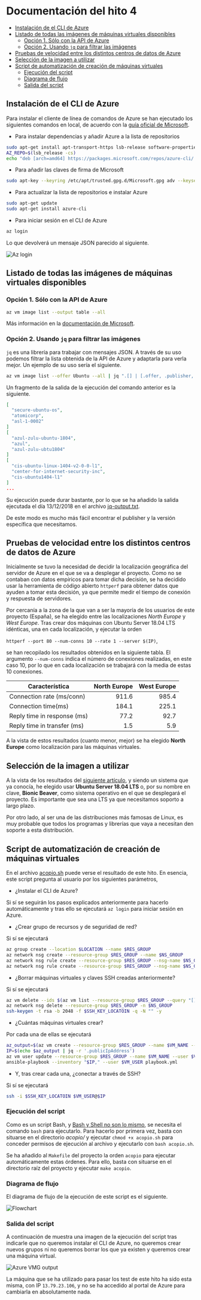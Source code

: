 # Documentación del hito 4

<!-- TOC depthFrom:1 depthTo:6 withLinks:1 updateOnSave:1 orderedList:0 -->

- [Instalación de el CLI de Azure](#instalación-de-el-cli-de-azure)
- [Listado de todas las imágenes de máquinas virtuales disponibles](#listado-de-todas-las-imágenes-de-máquinas-virtuales-disponibles)
	- [Opción 1. Sólo con la API de Azure](#opción-1-sólo-con-la-api-de-azure)
	- [Opción 2. Usando `jq` para filtrar las imágenes](#opción-2-usando-jq-para-filtrar-las-imágenes)
- [Pruebas de velocidad entre los distintos centros de datos de Azure](#pruebas-de-velocidad-entre-los-distintos-centros-de-datos-de-azure)
- [Selección de la imagen a utilizar](#selección-de-la-imagen-a-utilizar)
- [Script de automatización de creación de máquinas virtuales](#script-de-automatización-de-creación-de-máquinas-virtuales)
	- [Ejecución del script](#ejecución-del-script)
	- [Diagrama de flujo](#diagrama-de-flujo)
	- [Salida del script](#salida-del-script)

<!-- /TOC -->

## Instalación de el CLI de Azure

Para instalar el cliente de línea de comandos de Azure se han ejecutado los siguientes comandos en local, de acuerdo con la [guía oficial de Microsoft](https://docs.microsoft.com/es-es/cli/azure/install-azure-cli-apt?view=azure-cli-latest).

* Para instalar dependencias y añadir Azure a la lista de repositorios

```bash
sudo apt-get install apt-transport-https lsb-release software-properties-common -y
AZ_REPO=$(lsb_release -cs)
echo "deb [arch=amd64] https://packages.microsoft.com/repos/azure-cli/ $AZ_REPO main" | sudo tee /etc/apt/sources.list.d/azure-cli.list
```

* Para añadir las claves de firma de Microsoft

```bash
sudo apt-key --keyring /etc/apt/trusted.gpg.d/Microsoft.gpg adv --keyserver packages.microsoft.com --recv-keys BC528686B50D79E339D3721CEB3E94ADBE1229CF
```

* Para actualizar la lista de repositorios e instalar Azure

```bash
sudo apt-get update
sudo apt-get install azure-cli
```

* Para iniciar sesión en el CLI de Azure

```bash
az login
```

Lo que devolverá un mensaje JSON parecido al siguiente.

![Az login](img/az-login.png)

## Listado de todas las imágenes de máquinas virtuales disponibles

### Opción 1. Sólo con la API de Azure

```bash
az vm image list --output table --all
```

Más información en la [documentación de Microsoft](https://docs.microsoft.com/es-es/azure/virtual-machines/linux/cli-ps-findimage).

### Opción 2. Usando `jq` para filtrar las imágenes

`jq` es una librería para trabajar con mensajes JSON. A través de su uso podemos filtrar la lista obtenida de la API de Azure y adaptarla para verla mejor. Un ejemplo de su uso sería el siguiente.

```bash
az vm image list --offer Ubuntu --all | jq ".[] | [.offer, .publisher, .sku]"
```

Un fragmento de la salida de la ejecución del comando anterior es la siguiente.

```json
[
  "secure-ubuntu-os",
  "atomicorp",
  "asl-1-0002"
]
[
  "azul-zulu-ubuntu-1804",
  "azul",
  "azul-zulu-ubtu1804"
]
[
  "cis-ubuntu-linux-1404-v2-0-0-l1",
  "center-for-internet-security-inc",
  "cis-ubuntu1404-l1"
]
...
```

Su ejecución puede durar bastante, por lo que se ha añadido la salida ejecutada el día 13/12/2018 en el archivo [jq-output.txt](jq-output.txt).

De este modo es mucho más fácil encontrar el publisher y la versión específica que necesitamos.

## Pruebas de velocidad entre los distintos centros de datos de Azure

Inicialmente se tuvo la necesidad de decidir la localización geográfica del servidor de Azure en el que se va a desplegar el proyecto. Como no se contaban con datos empíricos para tomar dicha decisión, se ha decidido usar la herramienta de código abierto `httperf` para obtener datos que ayuden a tomar esta decisión, ya que permite medir el tiempo de conexión y respuesta de servidores.

Por cercanía a la zona de la que van a ser la mayoría de los usuarios de este proyecto (España), se ha elegido entre las localizaciones *North Europe* y *West Europe*. Tras crear dos máquinas con Ubuntu Server 18.04 LTS idénticas, una en cada localización, y ejecutar la orden

`httperf --port 80 --num-conns 10 --rate 1 --server $(IP)`,

se han recopilado los resultados obtenidos en la siguiente tabla. El argumento `--num-conns` indica el número de conexiones realizadas, en este caso 10, por lo que en cada localización se trabajará con la media de estas 10 conexiones.

| Característica | North Europe | West Europe   |
| -------------- |-------------:| -------------:|
| Connection rate (ms/conn)     | 911.6 |	985.4 |
| Connection time(ms) 			    | 184.1 | 225.1 |
| Reply time in response (ms)   |  77.2 |  92.7 |
| Reply time in transfer (ms)   |  1.5  |  5.9  |

A la vista de estos resultados (cuanto menor, mejor) se ha elegido **North Europe** como localización para las máquinas virtuales.

## Selección de la imagen a utilizar

A la vista de los resultados del [siguiente artículo](https://www.premper.com/por-que-usamos-servidores-ubuntu), y siendo un sistema que ya conocía, he elegido usar **Ubuntu Server 18.04 LTS** o, por su nombre en clave, **Bionic Beaver**, como sistema operativo en el que se desplegará el proyecto. Es importante que sea una LTS ya que necesitamos soporto a largo plazo.

Por otro lado, al ser una de las distribuciones más famosas de Linux, es muy probable que todos los programas y librerías que vaya a necesitan den soporte a esta distribución.

## Script de automatización de creación de máquinas virtuales

En el archivo [acopio.sh](acopio.sh) puede verse el resultado de este hito. En esencia, este script pregunta al usuario por los siguientes parámetros,

* ¿Instalar el CLI de Azure?

Si sí se seguirán los pasos explicados anteriormente para hacerlo automáticamente y tras ello se ejecutará `az login` para iniciar sesión en Azure.

* ¿Crear grupo de recursos y de seguridad de red?

Si sí se ejecutará

```bash
az group create --location $LOCATION --name $RES_GROUP
az network nsg create --resource-group $RES_GROUP --name $NS_GROUP
az network nsg rule create --resource-group $RES_GROUP --nsg-name $NS_GROUP --name SSH_rule --protocol tcp --priority 320 --destination-port-range 22 --access allow
az network nsg rule create --resource-group $RES_GROUP --nsg-name $NS_GROUP --name HTTP_rule --protocol tcp --priority 300 --destination-port-range 80 --access allow
```

* ¿Borrar máquinas virtuales y claves SSH creadas anteriormente?

Si sí se ejecutará

```bash
az vm delete --ids $(az vm list --resource-group $RES_GROUP --query "[].id" -o tsv) --yes
az network nsg delete --resource-group $RES_GROUP -n $NS_GROUP
ssh-keygen -t rsa -b 2048 -f $SSH_KEY_LOCATOIN -q -N "" -y
```

* ¿Cuántas máquinas virtuales crear?

Por cada una de ellas se ejecutará

```bash
az_output=$(az vm create --resource-group $RES_GROUP --name $VM_NAME --nsg $NS_GROUP --image UbuntuLTS --size Standard_B1s)
IP=$(echo $az_output | jq -r '.publicIpAddress')
az vm user update --resource-group $RES_GROUP --name $VM_NAME --user $VM_USER --ssh-key-value "$(cat $SSH_KEY_LOCATOIN.pub)"
ansible-playbook --inventory "$IP," --user $VM_USER playbook.yml
```

* Y, tras crear cada una, ¿conectar a través de SSH?

Si sí se ejecutará

```bash
ssh -i $SSH_KEY_LOCATOIN $VM_USER@$IP
```

### Ejecución del script

Como es un script Bash, y [Bash y Shell no son lo mismo](https://askubuntu.com/questions/172481/is-bash-scripting-the-same-as-shell-scripting), se necesita el comando `bash` para ejecutarlo. Para hacerlo por primera vez, basta con situarse en el directorio _acopio/_ y ejecutar `chmod +x acopio.sh` para conceder permisos de ejecución al archivo y ejecutarlo con `bash acopio.sh`.

Se ha añadido al `Makefile` del proyecto la orden `acopio` para ejecutar automáticamente estas órdenes. Para ello, basta con situarse en el directorio raíz del proyecto y ejecutar `make acopio`.

### Diagrama de flujo

El diagrama de flujo de la ejecución de este script es el siguiente.

![Flowchart](img/flowchart.png)

### Salida del script

A continuación de muestra una imagen de la ejecución del script tras indicarle que no queremos instalar el CLI de Azure, no queremos crear nuevos grupos ni no queremos borrar los que ya existen y queremos crear una máquina virtual.

![Azure VMG output](img/azure-VMG-output.png)

La máquina que se ha utilizado para pasar los test de este hito ha sido esta misma, con IP `13.79.23.106`, y no se ha accedido al portal de Azure para cambiarla en absolutamente nada.
